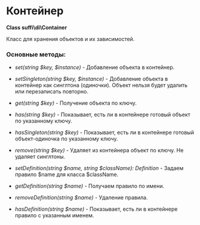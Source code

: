 Контейнер
=========

**Class suffi\di\Container**

Класс для хранения объектов и их зависимостей.

### Основные методы:

* _set(string $key, $instance)_ - Добавление объекта в контейнер.

* _setSingleton(string $key, $instance)_ - Добавление объекта в контейнер как синглтона (одиночки). Объект нельзя будет удалить или перезаписать повторно.

* _get(string $key)_ - Получение объекта по ключу.

* _has(string $key)_ - Показывает, есть ли в контейнере готовый объект по указанному ключу.

* _hasSingleton(string $key)_ - Показывает, есть ли в контейнере готовый объект-одиночка по указанному ключу.

* _remove(string $key)_ - Удаляет из контейнера объект по ключу. Не удаляет синглтоны.

* _setDefinition(string $name, string $className): Definition_ - Задаем правило $name для класса $className.

* _getDefinition(string $name)_ - Получаем правило по имени.

* _removeDefinition(string $name)_ - Удаление правила.

* _hasDefinition(string $name)_ - Показывает, есть ли в контейнере правило с указанным именем.